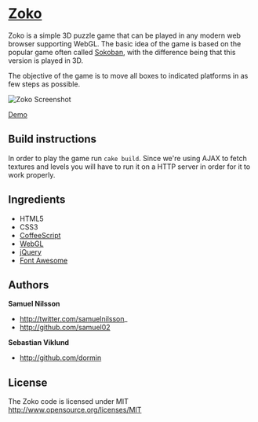 [Zoko](http://lulea.github.com/game-off-2012)
==================

Zoko is a simple 3D puzzle game that can be played in any modern web browser supporting WebGL. The basic idea of the game is based on the popular game often called [Sokoban](http://en.wikipedia.org/wiki/Sokoban),
 with the difference being that this version is played in 3D.

The objective of the game is to move all boxes to indicated platforms in as few steps as possible.

![Zoko Screenshot](http://www.minaspel.com/images/zoko-screen-01.png)

[Demo](http://lulea.github.com/game-off-2012)


Build instructions
------------------
In order to play the game run `cake build`. Since we're using AJAX to fetch textures and levels you will have to run it on a HTTP server
in order for it to work properly.


Ingredients
------------------
+ HTML5
+ CSS3
+ [CoffeeScript](http://coffeescript.org/)
+ [WebGL](http://en.wikipedia.org/wiki/WebGL)
+ [jQuery](http://jquery.com)
+ [Font Awesome](http://fortawesome.github.com/Font-Awesome)


Authors
------------------
**Samuel Nilsson**
+ http://twitter.com/samuelnilsson_
+ http://github.com/samuel02

**Sebastian Viklund**
+ http://github.com/dormin


License
------------------
The Zoko code is licensed under MIT http://www.opensource.org/licenses/MIT
